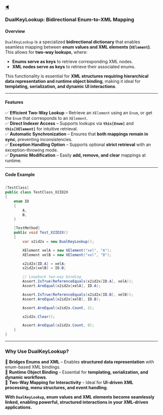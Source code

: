 ﻿[◀](../README.md)

### **DualKeyLookup: Bidirectional Enum-to-XML Mapping**

#### **Overview**

`DualKeyLookup` is a specialized **bidirectional dictionary** that enables seamless mapping between **enum values and XML elements (`XElement`)**. This allows for **two-way lookups**, where:
- **Enums serve as keys** to retrieve corresponding XML nodes.
- **XML nodes serve as keys** to retrieve their associated enums.

This functionality is essential for **XML structures requiring hierarchical data representation and runtime object binding**, making it ideal for **templating, serialization, and dynamic UI interactions**.

---

#### **Features**

✅ **Efficient Two-Way Lookup** – Retrieve an `XElement` using an `Enum`, or get the `Enum` that corresponds to an `XElement`.  
✅ **Direct Indexer Access** – Supports lookups via **`this[Enum]`** and **`this[XElement]`** for intuitive retrieval.  
✅ **Automatic Synchronization** – Ensures that **both mappings remain in sync**, preventing inconsistencies.  
✅ **Exception Handling Option** – Supports optional **strict retrieval** with an exception-throwing mode.  
✅ **Dynamic Modification** – Easily **add, remove, and clear** mappings at runtime.  

---


**Code Example**

```csharp

[TestClass]
public class TestClass_X2ID2X
{
    enum ID
    {
        A,
        B,
    }

    [TestMethod]
    public void Test_X2ID2X()
    {
        var x2id2x = new DualKeyLookup();

        XElement xelA = new XElement("xel", "A");
        XElement xelB = new XElement("xel", "B");

        x2id2x[ID.A] = xelA;
        x2id2x[xelB] = ID.B;

        // Loopback two-way binding
        Assert.IsTrue(ReferenceEquals(x2id2x[ID.A], xelA));
        Assert.AreEqual(x2id2x[xelA], ID.A);

        Assert.IsTrue(ReferenceEquals(x2id2x[ID.B], xelB));
        Assert.AreEqual(x2id2x[xelB], ID.B);

        Assert.AreEqual(x2id2x.Count, 2);

        x2id2x.Clear();

        Assert.AreEqual(x2id2x.Count, 0);
    }
}
```

___
### **Why Use DualKeyLookup?**  

🔹 **Bridges Enums and XML** – Enables **structured data representation** with enum-based XML bindings.  
🔹 **Runtime Object Binding** – Essential for **templating, serialization, and dynamic workflows**.  
🔹 **Two-Way Mapping for Interactivity** – Ideal for **UI-driven XML processing, menu structures, and event handling**.  

**With `DualKeyLookup`, enum values and XML elements become seamlessly linked, enabling powerful, structured interactions in your XML-driven applications.**  
~~~
